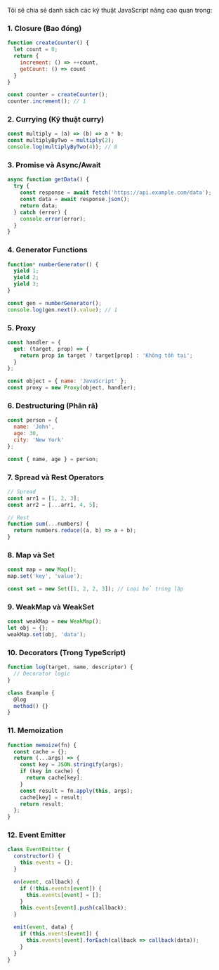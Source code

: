 Tôi sẽ chia sẻ danh sách các kỹ thuật JavaScript nâng cao quan trọng:

### 1. Closure (Bao đóng)
```javascript
function createCounter() {
  let count = 0;
  return {
    increment: () => ++count,
    getCount: () => count
  }
}

const counter = createCounter();
counter.increment(); // 1
```

### 2. Currying (Kỹ thuật curry)
```javascript
const multiply = (a) => (b) => a * b;
const multiplyByTwo = multiply(2);
console.log(multiplyByTwo(4)); // 8
```

### 3. Promise và Async/Await
```javascript
async function getData() {
  try {
    const response = await fetch('https://api.example.com/data');
    const data = await response.json();
    return data;
  } catch (error) {
    console.error(error);
  }
}
```

### 4. Generator Functions
```javascript
function* numberGenerator() {
  yield 1;
  yield 2;
  yield 3;
}

const gen = numberGenerator();
console.log(gen.next().value); // 1
```

### 5. Proxy
```javascript
const handler = {
  get: (target, prop) => {
    return prop in target ? target[prop] : 'Không tồn tại';
  }
};

const object = { name: 'JavaScript' };
const proxy = new Proxy(object, handler);
```

### 6. Destructuring (Phân rã)
```javascript
const person = {
  name: 'John',
  age: 30,
  city: 'New York'
};

const { name, age } = person;
```

### 7. Spread và Rest Operators
```javascript
// Spread
const arr1 = [1, 2, 3];
const arr2 = [...arr1, 4, 5];

// Rest
function sum(...numbers) {
  return numbers.reduce((a, b) => a + b);
}
```

### 8. Map và Set
```javascript
const map = new Map();
map.set('key', 'value');

const set = new Set([1, 2, 2, 3]); // Loại bỏ trùng lặp
```

### 9. WeakMap và WeakSet
```javascript
const weakMap = new WeakMap();
let obj = {};
weakMap.set(obj, 'data');
```

### 10. Decorators (Trong TypeScript)
```typescript
function log(target, name, descriptor) {
  // Decorator logic
}

class Example {
  @log
  method() {}
}
```

### 11. Memoization
```javascript
function memoize(fn) {
  const cache = {};
  return (...args) => {
    const key = JSON.stringify(args);
    if (key in cache) {
      return cache[key];
    }
    const result = fn.apply(this, args);
    cache[key] = result;
    return result;
  };
}
```

### 12. Event Emitter
```javascript
class EventEmitter {
  constructor() {
    this.events = {};
  }

  on(event, callback) {
    if (!this.events[event]) {
      this.events[event] = [];
    }
    this.events[event].push(callback);
  }

  emit(event, data) {
    if (this.events[event]) {
      this.events[event].forEach(callback => callback(data));
    }
  }
}
```